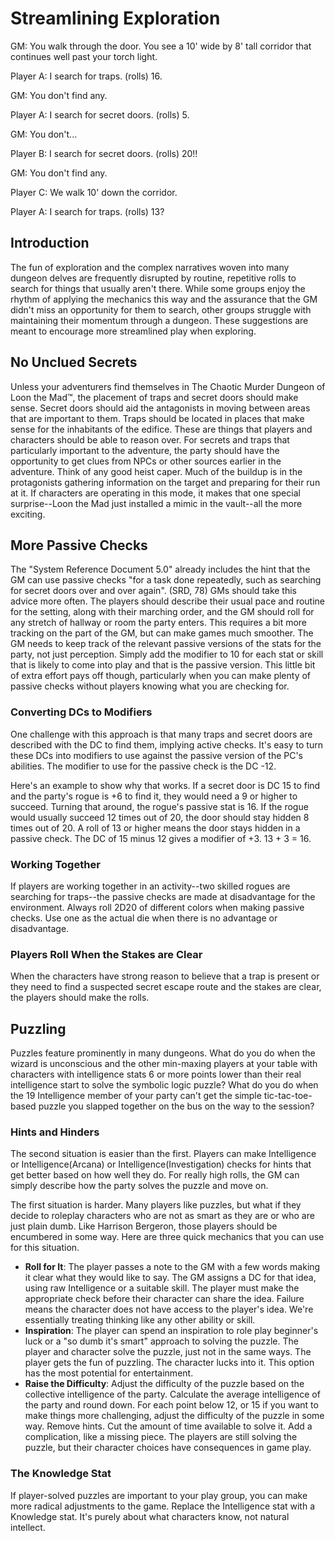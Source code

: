 # Streamlining Exploration

GM: You walk through the door. You see a 10' wide by 8' tall corridor that continues well past your torch light.

Player A: I search for traps. (rolls) 16.

GM: You don't find any.

Player A: I search for secret doors. (rolls) 5.

GM: You don't...

Player B: I search for secret doors. (rolls) 20!!

GM: You don't find any.

Player C: We walk 10' down the corridor.

Player A: I search for traps. (rolls) 13?

## Introduction

The fun of exploration and the complex narratives woven into many dungeon delves are frequently disrupted by routine, repetitive rolls to search for things that usually aren't there. While some groups enjoy the rhythm of applying the mechanics this way and the assurance that the GM didn't miss an opportunity for them to search, other groups struggle with maintaining their momentum through a dungeon. These suggestions are meant to encourage more streamlined play when exploring.

## No Unclued Secrets

Unless your adventurers find themselves in The Chaotic Murder Dungeon of Loon the Mad™, the placement of traps and secret doors should make sense. Secret doors should aid the antagonists in moving between areas that are important to them. Traps should be located in places that make sense for the inhabitants of the edifice. These are things that players and characters should be able to reason over. For secrets and traps that particularly important to the adventure, the party should have the opportunity to get clues from NPCs or other sources earlier in the adventure. Think of any good heist caper. Much of the buildup is in the protagonists gathering information on the target and preparing for their run at it. If characters are operating in this mode, it makes that one special surprise--Loon the Mad just installed a mimic in the vault--all the more exciting.

## More Passive Checks

The "System Reference Document 5.0" already includes the hint that the GM can use passive checks "for a task done repeatedly, such as searching for secret doors over and over again". (SRD, 78) GMs should take this advice more often. The players should describe their usual pace and routine for the setting, along with their marching order, and the GM should roll for any stretch of hallway or room the party enters. This requires a bit more tracking on the part of the GM, but can make games much smoother. The GM needs to keep track of the relevant passive versions of the stats for the party, not just perception. Simply add the modifier to 10 for each stat or skill that is likely to come into play and that is the passive version. This little bit of extra effort pays off though, particularly when you can make plenty of passive checks without players knowing what you are checking for.

### Converting DCs to Modifiers

One challenge with this approach is that many traps and secret doors are described with the DC to find them, implying active checks. It's easy to turn these DCs into modifiers to use against the passive version of the PC's abilities. The modifier to use for the passive check is the DC -12.

Here's an example to show why that works. If a secret door is DC 15 to find and the party's rogue is +6 to find it, they would need a 9 or higher to succeed. Turning that around, the rogue's passive stat is 16. If the rogue would usually succeed 12 times out of 20, the door should stay hidden 8 times out of 20. A roll of 13 or higher means the door stays hidden in a passive check. The DC of 15 minus 12 gives a modifier of +3. 13 + 3 = 16.

### Working Together

If players are working together in an activity--two skilled rogues are searching for traps--the passive checks are made at disadvantage for the environment. Always roll 2D20 of different colors when making passive checks. Use one as the actual die when there is no advantage or disadvantage.

### Players Roll When the Stakes are Clear

When the characters have strong reason to believe that a trap is present or they need to find a suspected secret escape route and the stakes are clear, the players should make the rolls.

## Puzzling

Puzzles feature prominently in many dungeons. What do you do when the wizard is unconscious and the other min-maxing players at your table with characters with intelligence stats 6 or more points lower than their real intelligence start to solve the symbolic logic puzzle? What do you do when the 19 Intelligence member of your party can't get the simple tic-tac-toe-based puzzle you slapped together on the bus on the way to the session?

### Hints and Hinders

The second situation is easier than the first. Players can make Intelligence or Intelligence(Arcana) or Intelligence(Investigation) checks for hints that get better based on how well they do. For really high rolls, the GM can simply describe how the party solves the puzzle and move on.

The first situation is harder. Many players like puzzles, but what if they decide to roleplay characters who are not as smart as they are or who are just plain dumb. Like Harrison Bergeron, those players should be encumbered in some way. Here are three quick mechanics that you can use for this situation.

- **Roll for It**: The player passes a note to the GM with a few words making it clear what they would like to say. The GM assigns a DC for that idea, using raw Intelligence or a suitable skill. The player must make the appropriate check before their character can share the idea. Failure means the character does not have access to the player's idea. We're essentially treating thinking like any other ability or skill.
- **Inspiration**: The player can spend an inspiration to role play beginner's luck or a "so dumb it's smart" approach to solving the puzzle. The player and character solve the puzzle, just not in the same ways. The player gets the fun of puzzling. The character lucks into it. This option has the most potential for entertainment.
- **Raise the Difficulty**: Adjust the difficulty of the puzzle based on the collective intelligence of the party. Calculate the average intelligence of the party and round down. For each point below 12, or 15 if you want to make things more challenging, adjust the difficulty of the puzzle in some way. Remove hints. Cut the amount of time available to solve it. Add a complication, like a missing piece. The players are still solving the puzzle, but their character choices have consequences in game play.

### The Knowledge Stat

If player-solved puzzles are important to your play group, you can make more radical adjustments to the game. Replace the Intelligence stat with a Knowledge stat. It's purely about what characters know, not natural intellect.
